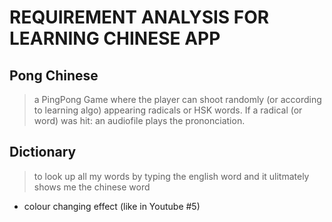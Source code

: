 # REQUIREMENT ANALYSIS FOR LEARNING CHINESE APP

## Pong Chinese
>a PingPong Game where the player can shoot randomly (or according to learning algo) appearing radicals or HSK words. If a radical (or word) was hit: an audiofile plays the prononciation. 

## Dictionary
>to look up all my words by typing the english word and it ulitmately shows me the chinese word
- colour changing effect (like in Youtube #5)
